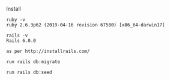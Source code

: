 Install 
~~~~~~~~~~~~
ruby -v
ruby 2.6.3p62 (2019-04-16 revision 67580) [x86_64-darwin17]

rails -v
Rails 6.0.0

as per http://installrails.com/

run rails db:migrate

run rails db:seed
~~~~~~~~~~~~